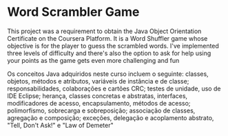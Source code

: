 # Word Scrambler Game
This project was a requirement to obtain the Java Object Orientation Certificate on the Coursera Platform.
It is a Word Shuffler game whose objective is for the player to guess the scrambled words. 
I've implemented three levels of difficulty and there's also the option to ask for help using your points as the game gets even more challenging and fun

Os conceitos Java adquiridos neste curso incluem o seguinte:
classes, objetos, métodos e atributos, variáveis de instância e de classe; responsabilidades, colaborações e cartões CRC; testes de unidade, uso de IDE Eclipse; herança, classes concretas e abstratas, interfaces, modificadores de acesso, encapsulamento, métodos de acesso; polimorfismo, sobrecarga e sobreposição; associação de classes, agregação e composição; exceções, delegação e acoplamento abstrato, "Tell, Don't Ask!" e "Law of Demeter"
